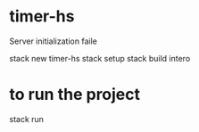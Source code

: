 # timer-hs

Server initialization faile

stack new timer-hs
stack setup
stack build intero

# to run the project
stack run